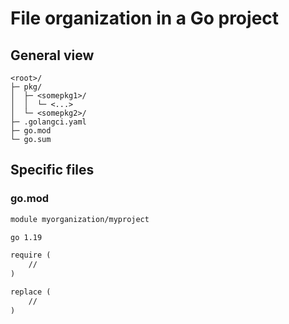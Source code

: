 # File organization in a Go project

## General view

```
<root>/
├─ pkg/
│  ├─ <somepkg1>/
│  │  └─ <...>
│  └─ <somepkg2>/
├─ .golangci.yaml
├─ go.mod
└─ go.sum
```

## Specific files

### go.mod

```txt
module myorganization/myproject

go 1.19

require (
    //
)

replace (
    //
)
```

